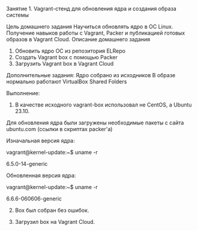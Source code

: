Занятие 1. Vagrant-стенд для обновления ядра и создания образа системы

Цель домашнего задания
Научиться обновлять ядро в ОС Linux. Получение навыков работы с Vagrant, Packer и публикацией готовых образов в Vagrant Cloud. 
Описание домашнего задания
1) Обновить ядро ОС из репозитория ELRepo
2) Создать Vagrant box c помощью Packer
3) Загрузить Vagrant box в Vagrant Cloud

Дополнительные задания:
Ядро собрано из исходников
В образе нормально работают VirtualBox Shared Folders

Выполнение:
1) В качестве исходного vagrant-box использовал не CentOS, а Ubuntu 23.10.

Для обновления ядра были загружены необходимые пакеты с сайта ubuntu.com (ссылки в скриптах packer'a)

Изначальная версия ядра:

vagrant@kernel-update:~$ uname -r

6.5.0-14-generic

Обновленная версия ядра:

vagrant@kernel-update:~$ uname -r

6.6.6-060606-generic

2) Box был собран без ошибок.

3) Загрузил box на Vagrant Cloud.
